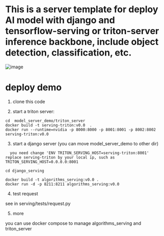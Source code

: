 # This is a server template for deploy AI model with django and tensorflow-serving or triton-server inference backbone, include object detection, classification, etc.
![image](https://user-images.githubusercontent.com/9928596/201560242-e7579d16-e149-402c-8cb8-0d0b836da56a.png)

# deploy demo

1. clone this code

2. start a triton server:
```shell
cd  model_server_demo/triton_server
docker build -t serving-triton:v0.0  .
docker run --runtime=nvidia -p 8000:8000 -p 8001:8001 -p 8002:8002 serving-triton:v0.0
```

3. start a django server (you can move model_server_demo to other dir)
```
  you need change 'ENV TRITON_SERVING_HOST=serving-triton:8001' replace serving-triton by your local ip, such as TRITON_SERVING_HOST=0.0.0.0:8001
```


```shell
cd django_serving

docker build -t algorithms_serving:v0.0 .
docker run -d -p 8211:8211 algorithms_serving:v0.0
```
4. test request

see in serving/tests/request.py

5. more

you can use docker compose to manage algorithms_serving and triton_server

